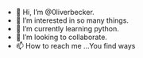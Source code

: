 - 👋 Hi, I’m @0liverbecker.
- 👀 I’m interested in so many things.
- 🌱 I’m currently learning python.
- 💞️ I’m looking to collaborate.
- 📫 How to reach me ...You find ways

<!---
0liverbecker is a ✨ special ✨ repository because its `README.md` (this file) appears on your GitHub profile.
You can click the Preview link to take a look at your changes.
--->
